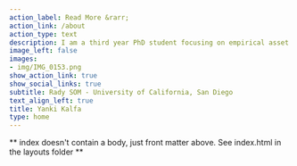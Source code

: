 ```yaml
---
action_label: Read More &rarr;
action_link: /about
action_type: text
description: I am a third year PhD student focusing on empirical asset pricing. I am interested in financial econometrics and machine learning. My current research is about firm profitability forecasts and its implications for asset prices. 
image_left: false
images:
- img/IMG_0153.png
show_action_link: true
show_social_links: true
subtitle: Rady SOM - University of California, San Diego
text_align_left: true
title: Yanki Kalfa
type: home
---
```


** index doesn't contain a body, just front matter above.
See index.html in the layouts folder **
